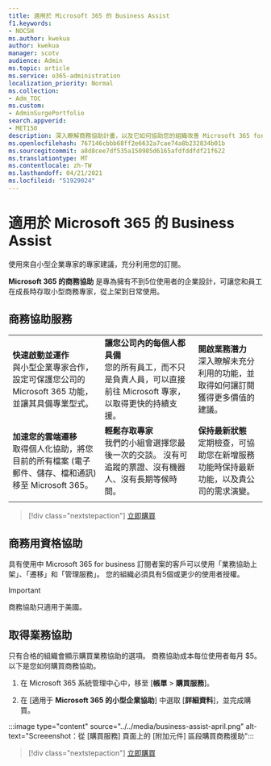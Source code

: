 ```yaml
---
title: 適用於 Microsoft 365 的 Business Assist
f1.keywords:
- NOCSH
ms.author: kwekua
author: kwekua
manager: scotv
audience: Admin
ms.topic: article
ms.service: o365-administration
localization_priority: Normal
ms.collection:
- Adm_TOC
ms.custom:
- AdminSurgePortfolio
search.appverid:
- MET150
description: 深入瞭解商務協助計畫，以及它如何協助您的組織改善 Microsoft 365 for Business 的說明和用法。
ms.openlocfilehash: 767146cbbb68ff2e6632a7cae74a8b232834b01b
ms.sourcegitcommit: a8d8cee7df535a150985d6165afdfddfdf21f622
ms.translationtype: MT
ms.contentlocale: zh-TW
ms.lasthandoff: 04/21/2021
ms.locfileid: "51929024"
---
```

# <a name="business-assist-for-microsoft-365"></a>適用於 Microsoft 365 的 Business Assist

使用來自小型企業專家的專家建議，充分利用您的訂閱。

**Microsoft 365 的商務協助** 是專為擁有不到5位使用者的企業設計，可讓您和員工在成長時存取小型商務專家，從上架到日常使用。

## <a name="business-assist-services"></a>商務協助服務

||||
|:-----|:-----|:-----|
|**快速啟動並運作** <br> 與小型企業專家合作，設定可保護您公司的 Microsoft 365 功能，並讓其具備專業型式。 |**讓您公司內的每個人都具備** <br> 您的所有員工，而不只是負責人員，可以直接前往 Microsoft 專家，以取得更快的持續支援。 |**開啟業務潛力** <br> 深入瞭解未充分利用的功能，並取得如何讓訂閱獲得更多價值的建議。 |
|**加速您的雲端遷移** <br> 取得個人化協助，將您目前的所有檔案 (電子郵件、儲存、檔和通訊) 移至 Microsoft 365。 |**輕鬆存取專家** <br> 我們的小組會選擇您最後一次的交談。 沒有可追蹤的票證、沒有機器人、沒有長期等候時間。 |**保持最新狀態** <br> 定期檢查，可協助您在新增服務功能時保持最新功能，以及貴公司的需求演變。 |
| | | |

> [!div class="nextstepaction"]
> [立即購買](https://go.microsoft.com/fwlink/p/?linkid=2158423)

## <a name="eligibility-for-business-assist"></a>商務用資格協助

具有使用中 Microsoft 365 for business 訂閱者案的客戶可以使用「業務協助上架」、「遷移」和「管理服務」。 您的組織必須具有5個或更少的使用者授權。

> [!IMPORTANT]
> 商務協助只適用于美國。

## <a name="get-business-assist"></a>取得業務協助

只有合格的組織會顯示購買業務協助的選項。 商務協助成本每位使用者每月 $5。 以下是您如何購買商務協助。

1. 在 Microsoft 365 系統管理中心中，移至 [**帳單**  >  **購買服務**]。

2. 在 [適用于 **Microsoft 365 的小型企業協助**] 中選取 [**詳細資料**]，並完成購買。

:::image type="content" source="../../media/business-assist-april.png" alt-text="Screeenshot：從 [購買服務] 頁面上的 [附加元件] 區段購買商務援助":::

> [!div class="nextstepaction"]
> [立即購買](https://go.microsoft.com/fwlink/p/?linkid=2158423)
